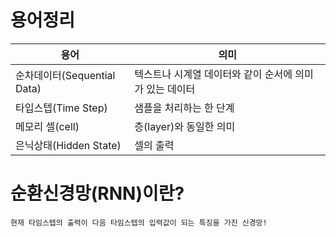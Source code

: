 # 용어정리

|**용어**|**의미**|
|--|--|
|순차데이터(Sequential Data)|텍스트나 시계열 데이터와 같이 순서에 의미가 있는 데이터|
|타입스텝(Time Step)|샘플을 처리하는 한 단계|
|메모리 셀(cell)|층(layer)와 동일한 의미|
|은닉상태(Hidden State)|셀의 출력|

# 순환신경망(RNN)이란?
```
현재 타임스텝의 출력이 다음 타임스텝의 입력값이 되는 특징을 가진 신경망!
```

